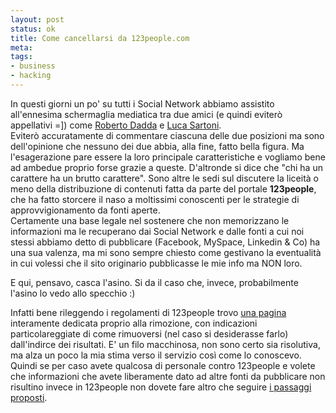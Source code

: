```yaml
--- 
layout: post
status: ok
title: Come cancellarsi da 123people.com
meta: 
tags: 
- business
- hacking
---
```

In questi giorni un po' su tutti i Social Network abbiamo assistito all'ennesima schermaglia mediatica tra due amici (e quindi eviterò appellativi =]) come [Roberto Dadda][rob] e [Luca Sartoni][luca].  
Eviterò accuratamente di commentare ciascuna delle due posizioni ma sono dell'opinione che nessuno dei due abbia, alla fine, fatto bella figura. Ma l'esagerazione pare essere la loro principale caratteristiche e vogliamo bene ad ambedue proprio forse grazie a queste. D'altronde si dice che "chi ha un carattere ha un brutto carattere".
Sono altre le sedi sul discutere la liceità o meno della distribuzione di contenuti fatta da parte del portale **123people**, che ha fatto storcere il naso a moltissimi conoscenti per le strategie di approvvigionamento da fonti aperte.  
Certamente una base legale nel sostenere che non memorizzano le informazioni ma le recuperano dai Social Network e dalle fonti a cui noi stessi abbiamo detto di pubblicare (Facebook, MySpace, Linkedin & Co) ha una sua valenza, ma mi sono sempre chiesto come  gestivano la eventualità in cui volessi che il sito originario pubblicasse le mie info ma NON loro.  
  
E qui, pensavo, casca l'asino. Si da il caso che, invece, probabilmente l'asino lo vedo allo specchio :)  
  
Infatti bene rileggendo i regolamenti di 123people trovo [una pagina][123] interamente dedicata proprio alla rimozione, con indicazioni particolareggiate di come rimuoversi (nel caso si desiderasse farlo) dall'indirce dei risultati. E' un filo macchinosa, non sono certo sia risolutiva, ma alza un poco la mia stima verso il servizio così come lo conoscevo.
Quindi se per caso avete qualcosa di personale contro 123people e volete che informazioni che avete liberamente dato ad altre fonti da pubblicare non risultino invece in 123people non dovete fare altro che seguire [i passaggi proposti][123].
  
[123]: http://www.123people.it/page/reputation
[rob]: http://robertodadda.blogspot.com/2011/04/ho-tolto-la-lettera-di-insulti-di.html
[luca]: http://www.lucasartoni.com/filosofia/lettera-pubblica-a-roberto-dadda
